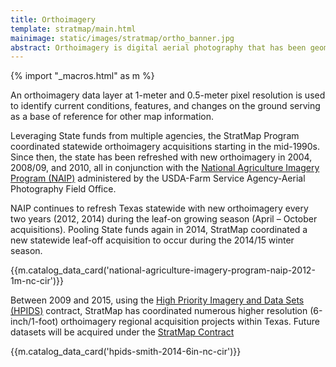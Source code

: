 ```yaml
---
title: Orthoimagery
template: stratmap/main.html
mainimage: static/images/stratmap/ortho_banner.jpg
abstract: Orthoimagery is digital aerial photography that has been geometrically corrected (orthorectified) to remove distortion caused by camera optics, aircraft tilt, and differences in ground elevation. 
---
```

{% import "_macros.html" as m %}

An orthoimagery data layer at 1-meter and 0.5-meter pixel resolution is used to identify current conditions, features, and changes on the ground serving as a base of reference for other map information. 

Leveraging State funds from multiple agencies, the StratMap Program coordinated statewide orthoimagery acquisitions starting in the mid-1990s. Since then, the state has been refreshed with new orthoimagery in 2004, 2008/09, and 2010, all in conjunction with the [National Agriculture Imagery Program (NAIP)](http://www.fsa.usda.gov/programs-and-services/aerial-photography/imagery-programs/naip-imagery/) administered by the USDA-Farm Service Agency-Aerial Photography Field Office. 

NAIP continues to refresh Texas statewide with new orthoimagery every two years (2012, 2014) during the leaf-on growing season (April – October acquisitions). Pooling State funds again in 2014, StratMap coordinated a new statewide leaf-off acquisition to occur during the 2014/15 winter season.

{{m.catalog_data_card('national-agriculture-imagery-program-naip-2012-1m-nc-cir')}}

Between 2009 and 2015, using the [High Priority Imagery and Data Sets (HPIDS)](high-priority-imagery-data-sets) contract, StratMap has coordinated numerous higher resolution (6-inch/1-foot) orthoimagery regional acquisition projects within Texas. Future datasets will be acquired under the [StratMap Contract](stratmap/stratmap-contract)

{{m.catalog_data_card('hpids-smith-2014-6in-nc-cir')}}
